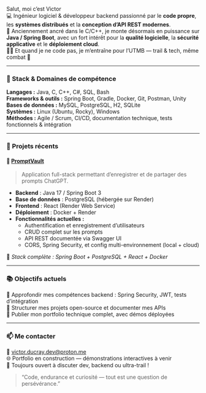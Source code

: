 Salut, moi c’est Victor  
💻 Ingénieur logiciel & développeur backend passionné par le **code propre**, les **systèmes distribués** et la **conception d’API REST modernes**.  
🎯 Anciennement ancré dans le C/C++, je monte désormais en puissance sur **Java / Spring Boot**, avec un fort intérêt pour la **qualité logicielle**, la **sécurité applicative** et le **déploiement cloud**.  
🏃‍♂️ Et quand je ne code pas, je m’entraîne pour l’UTMB — trail & tech, même combat 💪

---

### 🔧 Stack & Domaines de compétence

**Langages :** Java, C, C++, C#, SQL, Bash  
**Frameworks & outils :** Spring Boot, Gradle, Docker, Git, Postman, Unity  
**Bases de données :** MySQL, PostgreSQL, H2, SQLite  
**Systèmes :** Linux (Ubuntu, Rocky), Windows  
**Méthodes :** Agile / Scrum, CI/CD, documentation technique, tests fonctionnels & intégration  

---

### 🚀 Projets récents

#### 🧠 [PromptVault](https://promptvaultweb.onrender.com)
> Application full-stack permettant d’enregistrer et de partager des prompts ChatGPT.

- **Backend** : Java 17 / Spring Boot 3  
- **Base de données** : PostgreSQL (hébergée sur Render)  
- **Frontend** : React (Render Web Service)  
- **Déploiement** : Docker + Render  
- **Fonctionnalités actuelles :**
  - Authentification et enregistrement d’utilisateurs  
  - CRUD complet sur les prompts  
  - API REST documentée via Swagger UI  
  - CORS, Spring Security, et config multi-environnement (local + cloud)  

🧩 *Stack complète : Spring Boot + PostgreSQL + React + Docker*

---

### 📚 Objectifs actuels

🌱 Approfondir mes compétences backend : Spring Security, JWT, tests d’intégration  
🧠 Structurer mes projets open-source et documenter mes APIs  
🚀 Publier mon portfolio technique complet, avec démos déployées  

---

### 📫 Me contacter

📧 [victor.ducray.dev@proton.me](mailto:victor.ducray.dev@proton.me)  
🌐 Portfolio en construction — démonstrations interactives à venir  
💬 Toujours ouvert à discuter dev, backend ou ultra-trail !

> “Code, endurance et curiosité — tout est une question de persévérance.”
